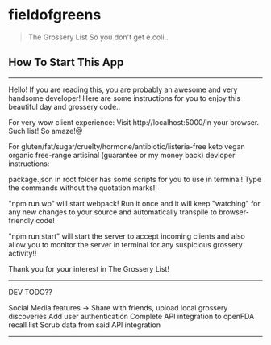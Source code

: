# fieldofgreens

> The Grossery List 
> So you don't get e.coli..


## How To Start This App

************************************

Hello! If you are reading this, you are probably an awesome and very handsome developer! Here are some instructions for you to enjoy this beautiful day and grossery code..

For very wow client experience: 
Visit http://localhost:5000/in your browser. Such list! So amaze!@

For gluten/fat/sugar/cruelty/hormone/antibiotic/listeria-free keto vegan organic free-range artisinal (guarantee or my money back) devloper instructions:

package.json in root folder has some scripts for you to use in terminal! Type the commands without the quotation marks!!

"npm run wp" will start webpack! Run it once and it will keep "watching" for any new changes to your source and automatically transpile to browser-friendly code!

"npm run start" will start the server to accept incoming clients and also allow you to monitor the server in terminal for any suspicious grossery activity!!

Thank you for your interest in The Grossery List!


************************************
DEV TODO??

Social Media features -> Share with friends, upload local grossery discoveries
Add user authentication
Complete API integration to openFDA recall list
Scrub data from said API integration 

************************************